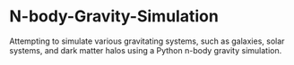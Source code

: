 # N-body-Gravity-Simulation
Attempting to simulate various gravitating systems, such as galaxies, solar systems, and dark matter halos using a Python n-body gravity simulation.
